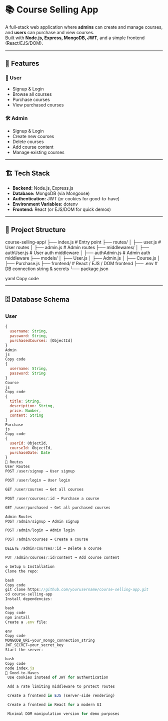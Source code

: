 # 📚 Course Selling App

A full-stack web application where **admins** can create and manage courses, and **users** can purchase and view courses.  
Built with **Node.js, Express, MongoDB, JWT**, and a simple frontend (React/EJS/DOM).

---

## 🚀 Features

### 👤 User
- Signup & Login
- Browse all courses
- Purchase courses
- View purchased courses

### 🛠️ Admin
- Signup & Login
- Create new courses
- Delete courses
- Add course content
- Manage existing courses

---

## 🏗️ Tech Stack
- **Backend:** Node.js, Express.js
- **Database:** MongoDB (via Mongoose)
- **Authentication:** JWT (or cookies for good-to-have)
- **Environment Variables:** dotenv
- **Frontend:** React (or EJS/DOM for quick demos)

---

## 📂 Project Structure
course-selling-app/
├── index.js # Entry point
├── routes/
│ ├── user.js # User routes
│ ├── admin.js # Admin routes
├── middlewares/
│ ├── authUser.js # User auth middleware
│ ├── authAdmin.js # Admin auth middleware
├── models/
│ ├── User.js
│ ├── Admin.js
│ ├── Course.js
│ ├── Purchase.js
├── frontend/ # React / EJS / DOM frontend
├── .env # DB connection string & secrets
└── package.json

yaml
Copy code

---

## 🗄️ Database Schema

### User
```js
{
  username: String,
  password: String,
  purchasedCourses: [ObjectId]
}
Admin
js
Copy code
{
  username: String,
  password: String
}
Course
js
Copy code
{
  title: String,
  description: String,
  price: Number,
  content: String
}
Purchase
js
Copy code
{
  userId: ObjectId,
  courseId: ObjectId,
  purchaseDate: Date
}
🔑 Routes
User Routes
POST /user/signup → User signup

POST /user/login → User login

GET /user/courses → Get all courses

POST /user/courses/:id → Purchase a course

GET /user/purchased → Get all purchased courses

Admin Routes
POST /admin/signup → Admin signup

POST /admin/login → Admin login

POST /admin/courses → Create a course

DELETE /admin/courses/:id → Delete a course

PUT /admin/courses/:id/content → Add course content

⚙️ Setup & Installation
Clone the repo:

bash
Copy code
git clone https://github.com/yourusername/course-selling-app.git
cd course-selling-app
Install dependencies:

bash
Copy code
npm install
Create a .env file:

env
Copy code
MONGODB_URI=your_mongo_connection_string
JWT_SECRET=your_secret_key
Start the server:

bash
Copy code
node index.js
🎯 Good-to-Haves
 Use cookies instead of JWT for authentication

 Add a rate limiting middleware to protect routes

 Create a frontend in EJS (server-side rendering)

 Create a frontend in React for a modern UI

 Minimal DOM manipulation version for demo purposes

